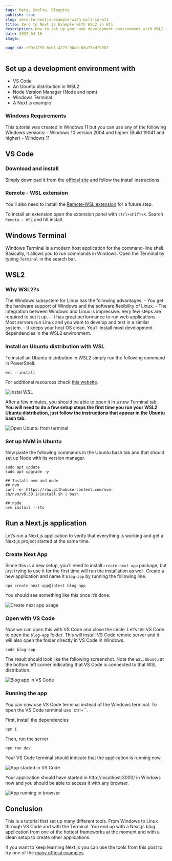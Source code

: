 ```yaml
---
tags: Meta, Svelte, Blogging
publish: true
slug: zero-to-nextjs-example-with-wsl2-in-w11
title: Zero to Next.js Example with WSL2 in W11
description: How to set up your web development environment with WSL2 in Windows 11 to run a Next.js example.
date: 2022-04-16
image: 

page_id: c99c1755-6cb1-4273-90ad-68a75bdf9987
---
```


## Set up a development environment with

- VS Code
- An Ubuntu distribution in WSL2
- Node Version Manager (Node and npm)
- Windows Terminal
- A Next.js example

### Windows Requirements

This tutorial was created in Windows 11 but you can use any of the following Windows versions: - Windows 10 version 2004 and higher (Build 19041 and higher) - Windows 11

## VS Code

### Download and install

Simply download it from the [official site](https://code.visualstudio.com/download) and follow the install instructions.

### Remote - WSL extension

You’ll also need to install the [Remote-WSL extension](https://marketplace.visualstudio.com/items?itemName=ms-vscode-remote.remote-wsl) for a future step.

To install an extension open the extension panel with `ctrl+shift+X`. Search `Remote - WSL` and hit install.

## Windows Terminal

Windows Terminal is a modern host application for the command-line shell. Basically, it allows you to run commands in Windows. Open the Terminal by typing `Terminal` in the search bar.

## WSL2

### Why WSL2?s

The Windows subsystem for Linux has the following advantages: - You get the hardware support of Windows and the software flexibility of Linux. - The integration between Windows and Linux is impressive. Very few steps are required to set it up. - It has great performance to run web applications. - Most servers run Linux and you want to develop and test in a similar system. - It keeps your host OS clean. You’ll install most development dependencies in the WSL2 environment.

### Install an Ubuntu distribution with WSL

To install an Ubuntu distribution in WSL2 simply run the following command in PowerShell.

```text
wsl --install
```

For additional resources check [this website](https://docs.microsoft.com/en-us/windows/wsl/install).

![Instal WSL](/assets/docs/1089865260.png)

After a few minutes, you should be able to open it in a new Terminal tab. **You will need to do a few setup steps the first time you run your WSL2 Ubuntu distribution, just follow the instructions that appear in the Ubuntu bash tab.**

![Open Ubuntu from terminal](/assets/docs/2038276324.gif)

### Set up NVM in Ubuntu

Now paste the following commands in the Ubuntu bash tab and that should set up Node with its version manager.

```text
sudo apt update
sudo apt upgrade -y

## Install nvm and node
## nvm
curl -o- https://raw.githubusercontent.com/nvm-sh/nvm/v0.39.1/install.sh | bash

## node
nvm install --lts
```

## Run a Next.js application

Let’s run a Next.js application to verify that everything is working and get a Next.js project started at the same time.

### Create Next App

Since this is a new setup, you’ll need to install `create-next-app` package, but just trying to use it for the first time will run the installation as well. Create a new application and name it `blog-app` by running the following line.

```text
npx create-next-app@latest blog-app
```

You should see something like this once it’s done.

![Create next app usage](/assets/docs/2088943018.png)

### Open with VS Code

Now we can open this with VS Code and close the circle. Let’s tell VS Code to open the `blog-app` folder. This will install VS Code remote server and it will also open the folder directly in VS Code in Windows.

```text
code blog-app
```

The result should look like the following screenshot. Note the `WSL:Ubuntu` at the bottom left corner indicating that VS Code is connected to that WSL distribution.

![Blog app in VS Code](/assets/docs/14215319.png)

### Running the app

You can now use VS Code terminal instead of the Windows terminal. To open the VS Code terminal use `ctrl+``.

First, install the dependencies

```text
npm i
```

Then, run the server

```text
npm run dev
```

Your VS Code terminal should indicate that the application is running now.

![App started in VS Code](/assets/docs/1208757097.png)

Your application should have started in http://localhost:3000/ in Windows now and you should be able to access it with any browser.

![App running in browser](/assets/docs/697954683.png)

## Conclusion

This is a tutorial that set up many different tools. From Windows to Linux through VS Code and with the Terminal. You end up with a Next.js blog application from one of the hottest frameworks at the moment and with a clean setup to create other applications.

If you want to keep learning Next.js you can use the tools from this post to try one of the [many official examples](https://nextjs.org/examples).
